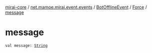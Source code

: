 [mirai-core](../../../index.md) / [net.mamoe.mirai.event.events](../../index.md) / [BotOfflineEvent](../index.md) / [Force](index.md) / [message](./message.md)

# message

`val message: `[`String`](https://kotlinlang.org/api/latest/jvm/stdlib/kotlin/-string/index.html)